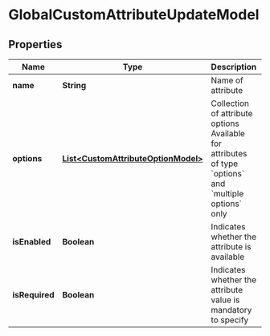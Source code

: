 

# GlobalCustomAttributeUpdateModel


## Properties

| Name | Type | Description | Notes |
|------------ | ------------- | ------------- | -------------|
|**name** | **String** | Name of attribute |  |
|**options** | [**List&lt;CustomAttributeOptionModel&gt;**](CustomAttributeOptionModel.md) | Collection of attribute options     Available for attributes of type &#x60;options&#x60; and &#x60;multiple options&#x60; only |  [optional] |
|**isEnabled** | **Boolean** | Indicates whether the attribute is available |  [optional] |
|**isRequired** | **Boolean** | Indicates whether the attribute value is mandatory to specify |  [optional] |




